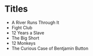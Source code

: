 # Titles

* A River Runs Through It
* Fight Club
* 12 Years a Slave
* The Big Short
* 12 Monkeys
* The Curious Case of Bentjamin Button
